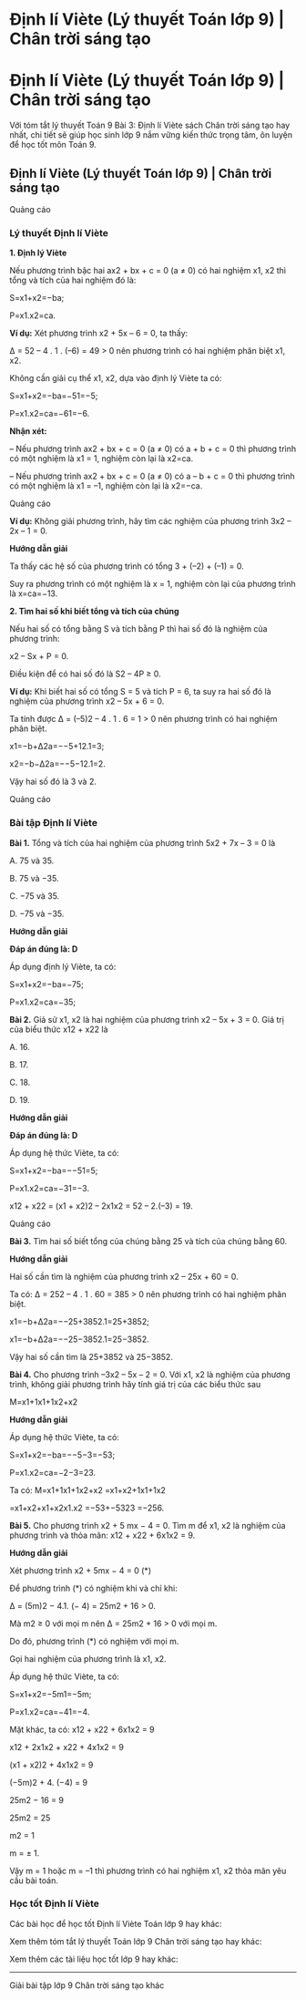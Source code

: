 # Định lí Viète (Lý thuyết Toán lớp 9) | Chân trời sáng tạo

# Định lí Viète (Lý thuyết Toán lớp 9) | Chân trời sáng tạo

Với tóm tắt lý thuyết Toán 9 Bài 3: Định lí Viète sách Chân trời sáng tạo hay nhất, chi tiết sẽ giúp học sinh lớp 9 nắm vững kiến thức trọng tâm, ôn luyện để học tốt môn Toán 9.

## Định lí Viète (Lý thuyết Toán lớp 9) | Chân trời sáng tạo

Quảng cáo

### **Lý thuyết Định lí Viète**

**1\. Định lý Viète**

Nếu phương trình bậc hai ax2 \+ bx + c = 0 (a ≠ 0) có hai nghiệm x1, x2 thì tổng và tích của hai nghiệm đó là:

S=x1+x2=−ba;

P=x1.x2=ca.

**Ví dụ:** Xét phương trình x2 \+ 5x – 6 = 0, ta thấy:

∆ = 52 – 4 . 1 . (–6) = 49 > 0 nên phương trình có hai nghiệm phân biệt x1, x2.

Không cần giải cụ thể x1, x2, dựa vào định lý Viète ta có:

S=x1+x2=−ba=−51=−5;

P=x1.x2=ca=−61=−6.

**Nhận xét:**

– Nếu phương trình ax2 \+ bx + c = 0 (a ≠ 0) có a + b + c = 0 thì phương trình có một nghiệm là x1 = 1, nghiệm còn lại là x2=ca.

– Nếu phương trình ax2 \+ bx + c = 0 (a ≠ 0) có a – b + c = 0 thì phương trình có một nghiệm là x1 = –1, nghiệm còn lại là x2=−ca.

Quảng cáo

**Ví dụ:** Không giải phương trình, hãy tìm các nghiệm của phương trình 3x2 – 2x – 1 = 0. 

**Hướng dẫn giải**

Ta thấy các hệ số của phương trình có tổng 3 + (–2) + (–1) = 0.

Suy ra phương trình có một nghiệm là x = 1, nghiệm còn lại của phương trình là x=ca=−13.

**2\. Tìm hai số khi biết tổng và tích của chúng**

Nếu hai số có tổng bằng S và tích bằng P thì hai số đó là nghiệm của phương trình:

x2 – Sx + P = 0.

Điều kiện để có hai số đó là S2 – 4P ≥ 0.

**Ví dụ:** Khi biết hai số có tổng S = 5 và tích P = 6, ta suy ra hai số đó là nghiệm của phương trình x2 – 5x + 6 = 0.

Ta tính được Δ = (–5)2 – 4 . 1 . 6 = 1 > 0 nên phương trình có hai nghiệm phân biệt.

x1=−b+Δ2a=−−5+12.1=3;

x2=−b−Δ2a=−−5−12.1=2.

Vậy hai số đó là 3 và 2.

Quảng cáo

### **Bài tập Định lí Viète**

**Bài 1.** Tổng và tích của hai nghiệm của phương trình 5x2 \+ 7x – 3 = 0 là

A. 75 và 35.

B. 75 và −35.

C. −75 và 35.

D. −75 và −35.

**Hướng dẫn giải**

**Đáp án đúng là: D**

Áp dụng định lý Viète, ta có:

S=x1+x2=−ba=−75;

P=x1.x2=ca=−35;

**Bài 2.** Giả sử x1, x2 là hai nghiệm của phương trình x2 – 5x + 3 = 0. Giá trị của biểu thức x12 \+ x22 là

A. 16.

B. 17.

C. 18.

D. 19.

**Hướng dẫn giải**

**Đáp án đúng là: D**

Áp dụng hệ thức Viète, ta có:

S=x1+x2=−ba=−−51=5;

P=x1.x2=ca=−31=−3.

x12 \+ x22 = (x1 \+ x2)2 – 2x1x2 = 52 – 2.(–3) = 19.

Quảng cáo

**Bài 3.** Tìm hai số biết tổng của chúng bằng 25 và tích của chúng bằng 60.

**Hướng dẫn giải**

Hai số cần tìm là nghiệm của phương trình x2 – 25x + 60 = 0.

Ta có: ∆ = 252 – 4 . 1 . 60 = 385 > 0 nên phương trình có hai nghiệm phân biệt.

x1=−b+Δ2a=−−25+3852.1=25+3852;

x1=−b+Δ2a=−−25−3852.1=25−3852.

Vậy hai số cần tìm là 25+3852 và 25−3852.

**Bài 4.** Cho phương trình –3x2 – 5x – 2 = 0. Với x1, x2 là nghiệm của phương trình, không giải phương trình hãy tính giá trị của các biểu thức sau

M=x1+1x1+1x2+x2

**Hướng dẫn giải**

Áp dụng hệ thức Viète, ta có:

S=x1+x2=−ba=−−5−3=−53;

P=x1.x2=ca=−2−3=23.

Ta có: M=x1+1x1+1x2+x2 =x1+x2+1x1+1x2

=x1+x2+x1+x2x1.x2 =−53+−5323 =−256.

**Bài 5.** Cho phương trình x2 \+ 5 mx − 4 = 0. Tìm m để x1, x2 là nghiệm của phương trình và thỏa mãn: x12 \+ x22 \+ 6x1x2 = 9.

**Hướng dẫn giải**

Xét phương trình x2 \+ 5mx − 4 = 0 (*) 

Để phương trình (*) có nghiệm khi và chỉ khi: 

Δ = (5m)2 − 4.1. (− 4) = 25m2 \+ 16 > 0.

Mà m2 ≥ 0 với mọi m nên Δ = 25m2 \+ 16 > 0 với mọi m. 

Do đó, phương trình (*) có nghiệm với mọi m. 

Gọi hai nghiệm của phương trình là x1, x2.

Áp dụng hệ thức Viète, ta có:

S=x1+x2=−5m1=−5m;

P=x1.x2=ca=−41=−4.

Mặt khác, ta có: x12 \+ x22 \+ 6x1x2 = 9

x12 \+ 2x1x2 \+ x22 \+ 4x1x2 = 9

(x1 \+ x2)2 \+ 4x1x2 = 9

(−5m)2 \+ 4. (−4) = 9

25m2 − 16 = 9

25m2 = 25

m2 = 1

m = ± 1.

Vậy m = 1 hoặc m = –1 thì phương trình có hai nghiệm x1, x2 thỏa mãn yêu cầu bài toán.

### **Học tốt Định lí Viète**

Các bài học để học tốt Định lí Viète Toán lớp 9 hay khác:

Xem thêm tóm tắt lý thuyết Toán lớp 9 Chân trời sáng tạo hay khác:

Xem thêm các tài liệu học tốt lớp 9 hay khác:

* * *

Giải bài tập lớp 9 Chân trời sáng tạo khác
